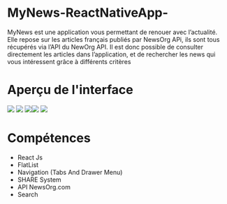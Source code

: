 # MyNews-ReactNativeApp-

MyNews est une application vous permettant de renouer avec l’actualité. Elle repose sur les articles français publiés par NewsOrg APi, ils sont tous récupérés via l’API du NewOrg API. Il est donc possible de consulter directement les articles dans l’application, et de rechercher les news qui vous intéressent grâce à différents critères

# Aperçu de l'interface

![](https://i.postimg.cc/3NJ1dXDn/home.png) ![](https://i.postimg.cc/L6tMMR3D/menu.png) 
![](https://i.postimg.cc/fTQRXMWn/detail.png)![](https://i.postimg.cc/g2Hv6Mvd/search.png) 
![](https://i.postimg.cc/yYSSC7nk/share.png) 



# Compétences

<ul>
<li>React Js</li>
<li>FlatList</li>
<li>Navigation (Tabs And Drawer Menu)</li>
<li>SHARE System </li>
<li>API NewsOrg.com</li>
<li>Search</li>
</ul>
